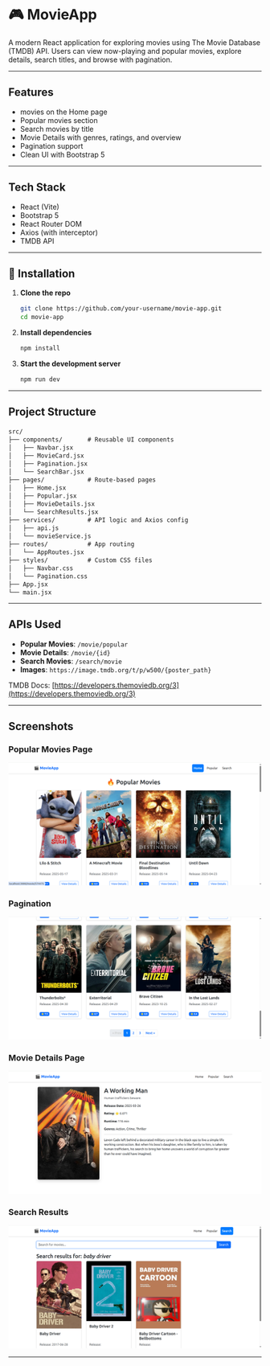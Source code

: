 # 🎮 MovieApp

A modern React application for exploring movies using The Movie Database (TMDB) API.
Users can view now-playing and popular movies, explore details, search titles, and browse with pagination.

---

##  Features

*  movies on the Home page
*  Popular movies section
*  Search movies by title
*  Movie Details with genres, ratings, and overview
*  Pagination support
*  Clean UI with Bootstrap 5

---

##  Tech Stack

*  React (Vite)
*  Bootstrap 5
*  React Router DOM
*  Axios (with interceptor)
*  TMDB API

---

## 🔧 Installation

1. **Clone the repo**

   ```bash
   git clone https://github.com/your-username/movie-app.git
   cd movie-app
   ```

2. **Install dependencies**

   ```bash
   npm install
   ```

3. **Start the development server**

   ```bash
   npm run dev
   ```

---



##  Project Structure

```
src/
├── components/       # Reusable UI components
│   ├── Navbar.jsx
│   ├── MovieCard.jsx
│   ├── Pagination.jsx
│   └── SearchBar.jsx
├── pages/            # Route-based pages
│   ├── Home.jsx
│   ├── Popular.jsx
│   ├── MovieDetails.jsx
│   └── SearchResults.jsx
├── services/         # API logic and Axios config
│   ├── api.js
│   └── movieService.js
├── routes/           # App routing
│   └── AppRoutes.jsx
├── styles/           # Custom CSS files
│   ├── Navbar.css
│   └── Pagination.css
├── App.jsx
└── main.jsx
```

---

##  APIs Used


* **Popular Movies**: `/movie/popular`
* **Movie Details**: `/movie/{id}`
* **Search Movies**: `/search/movie`
* **Images**: `https://image.tmdb.org/t/p/w500/{poster_path}`

TMDB Docs: [https://developers.themoviedb.org/3](https://developers.themoviedb.org/3)

---


##  Screenshots


### Popular Movies Page
![Search Results](screenshots/Screenshot%20from%202025-05-29%2017-46-26.png)
### Pagination

![Movie Details](screenshots/Screenshot%20from%202025-05-29%2017-46-31.png)

### Movie Details Page


![Pagination](screenshots/Screenshot%20from%202025-05-29%2017-46-44.png)


### Search Results

![Popular Movies](screenshots/Screenshot%20from%202025-05-29%2017-47-14.png)

---


